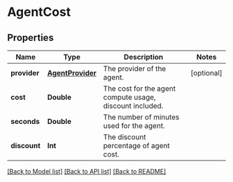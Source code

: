 # AgentCost

## Properties
Name | Type | Description | Notes
------------ | ------------- | ------------- | -------------
**provider** | [**AgentProvider**](AgentProvider.md) | The provider of the agent. | [optional] 
**cost** | **Double** | The cost for the agent compute usage, discount included. | 
**seconds** | **Double** | The number of minutes used for the agent. | 
**discount** | **Int** | The discount percentage of agent cost. | 

[[Back to Model list]](../README.md#documentation-for-models) [[Back to API list]](../README.md#documentation-for-api-endpoints) [[Back to README]](../README.md)


